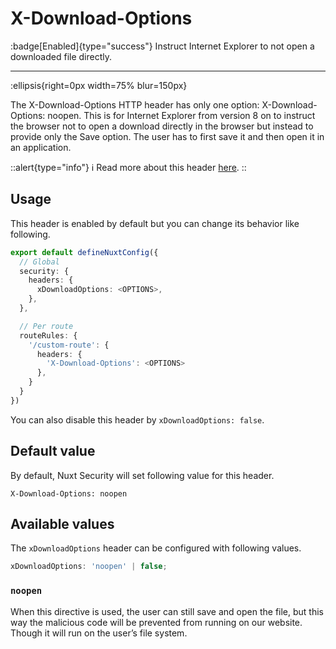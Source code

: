 # X-Download-Options

:badge[Enabled]{type="success"} Instruct Internet Explorer to not open a downloaded file directly.

---

:ellipsis{right=0px width=75% blur=150px}

The X-Download-Options HTTP header has only one option: X-Download-Options: noopen. This is for Internet Explorer from version 8 on to instruct the browser not to open a download directly in the browser but instead to provide only the Save option. The user has to first save it and then open it in an application.

::alert{type="info"}
ℹ Read more about this header [here](https://webtechsurvey.com/response-header/x-download-options).
::

## Usage

This header is enabled by default but you can change its behavior like following.

```ts
export default defineNuxtConfig({
  // Global
  security: {
    headers: {
      xDownloadOptions: <OPTIONS>,
    },
  },

  // Per route
  routeRules: {
    '/custom-route': {
      headers: {
        'X-Download-Options': <OPTIONS>
      },
    }
  }
})
```

You can also disable this header by `xDownloadOptions: false`.

## Default value

By default, Nuxt Security will set following value for this header.

```http
X-Download-Options: noopen
```

## Available values

The `xDownloadOptions` header can be configured with following values.

```ts
xDownloadOptions: 'noopen' | false;
```

### `noopen`

When this directive is used, the user can still save and open the file, but this way the malicious code will be prevented from running on our website. Though it will run on the user’s file system.
